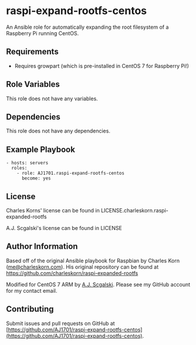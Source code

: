 raspi-expand-rootfs-centos
=====================

An Ansible role for automatically expanding the root filesystem of a Raspberry Pi running CentOS.

Requirements
------------

* Requires growpart (which is pre-installed in CentOS 7 for Raspberry Pi!)

Role Variables
--------------

This role does not have any variables.

Dependencies
------------

This role does not have any dependencies.

Example Playbook
----------------

    - hosts: servers
      roles:
        - role: AJ1701.raspi-expand-rootfs-centos
          become: yes

License
-------
Charles Korns' license can be found in LICENSE.charleskorn.raspi-expanded-rootfs

A.J. Scgalski's license can be found in LICENSE

Author Information
------------------

Based off of the original Ansible playbook for Raspbian by Charles Korn ([me@charleskorn.com](me@charleskorn.com)). His original repository can be found at https://github.com/charleskorn/raspi-expanded-rootfs

Modified for CentOS 7 ARM by [A.J. Scgalski](https://github.com/AJ1701). Please see my GitHub account for my contact email.

Contributing
------------

Submit issues and pull requests on GitHub at [https://github.com/AJ1701/raspi-expand-rootfs-centos](https://github.com/AJ1701/raspi-expand-rootfs-centos).
